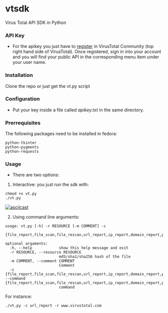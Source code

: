 # vtsdk
Virus Total API SDK in Python

### API Key
- For the apikey you just have to [register](https://www.virustotal.com/en/#signup) in VirusTotal Community (top right hand side of VirusTotal). Once registered, sign in into your account and you will find your public API in the corresponding menu item under your user name.

### Installation

Clone the repo or just get the vt.py script

### Configuration
- Put your key inside a file called *apikey.txt* in the same directory.

### Prerrequisites

The following packages need to be installed in fedora:
```
python-tkinter
python-pygments
python-requests
```

### Usage
- There are two options:
1. Interactive: you just run the sdk with:
```
chmod +x vt.py
./vt.py
```

[![asciicast](https://asciinema.org/a/Yd8ej63FO4Yd05UofjBI1czep.png)](https://asciinema.org/a/Yd8ej63FO4Yd05UofjBI1czep)

2. Using command line arguments:
```
usage: vt.py [-h] -r RESOURCE [-m COMMENT] -c
             {file_report,file_scan,file_rescan,url_report,ip_report,domain_report,put_comment}

optional arguments:
  -h, --help            show this help message and exit
  -r RESOURCE, --resource RESOURCE
                        md5/sha1/sha256 hash of the file
  -m COMMENT, --comment COMMENT
                        Comment
  -c {file_report,file_scan,file_rescan,url_report,ip_report,domain_report,put_comment}, --command {file_report,file_scan,file_rescan,url_report,ip_report,domain_report,put_comment}
                        command
```

For instance:
```
./vt.py -c url_report -r www.virustotal.com
```
